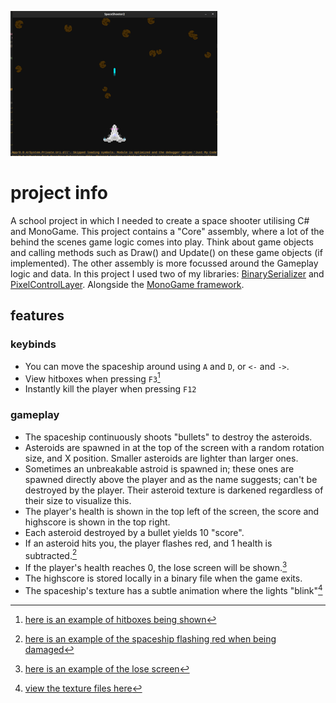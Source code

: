 ![showcase](docs/showcase.gif)

# project info
A school project in which I needed to create a space shooter utilising C# and MonoGame. This project contains a "Core" assembly, where a lot of the behind the scenes game logic comes into play. Think about game objects and calling methods such as Draw() and Update() on these game objects (if implemented). The other assembly is more focussed around the Gameplay logic and data. In this project I used two of my libraries: [BinarySerializer](https://github.com/thepigeongenerator/BinarySerializer) and [PixelControlLayer](https://github.com/thepigeongenerator/PixelControlLayer). Alongside the [MonoGame framework](https://monogame.net/).

## features
### keybinds
- You can move the spaceship around using `A` and `D`, or `<-` and `->`.
- View hitboxes when pressing `F3`[^hitboxes]
- Instantly kill the player when pressing `F12`

### gameplay
- The spaceship continuously shoots "bullets" to destroy the asteroids.
- Asteroids are spawned in at the top of the screen with a random rotation size, and X position. Smaller asteroids are lighter than larger ones.
- Sometimes an unbreakable astroid is spawned in; these ones are spawned directly above the player and as the name suggests; can't be destroyed by the player. Their asteroid texture is darkened regardless of their size to visualize this.
- The player's health is shown in the top left of the screen, the score and highscore is shown in the top right.
- Each asteroid destroyed by a bullet yields 10 "score".
- If an asteroid hits you, the player flashes red, and 1 health is subtracted.[^damage]
- If the player's health reaches 0, the lose screen will be shown.[^lose]
- The highscore is stored locally in a binary file when the game exits.
- The spaceship's texture has a subtle animation where the lights "blink"[^texture]

[^hitboxes]: [here is an example of hitboxes being shown](https://github.com/thepigeongenerator/SpaceShooter2/tree/master/docs/hitboxes.png)
[^damage]: [here is an example of the spaceship flashing red when being damaged](https://github.com/thepigeongenerator/SpaceShooter2/tree/master/docs/damage.png)
[^lose]: [here is an example of the lose screen](https://github.com/thepigeongenerator/SpaceShooter2/tree/master/docs/lose.png)
[^texture]: [view the texture files here](SpaceShooter2/Content/spaceship/)
